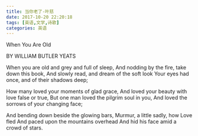 ```yaml
---
title: 当你老了-叶慈
date: 2017-10-20 22:20:18
tags: [英语,文学,诗歌]
categories: 英语
---
```


When You Are Old

BY WILLIAM BUTLER YEATS

When you are old and grey and full of sleep,
And nodding by the fire, take down this book,
And slowly read, and dream of the soft look
Your eyes had once, and of their shadows deep;

How many loved your moments of glad grace,
And loved your beauty with love false or true,
But one man loved the pilgrim soul in you,
And loved the sorrows of your changing face;

And bending down beside the glowing bars,
Murmur, a little sadly, how Love fled
And paced upon the mountains overhead
And hid his face amid a crowd of stars.


